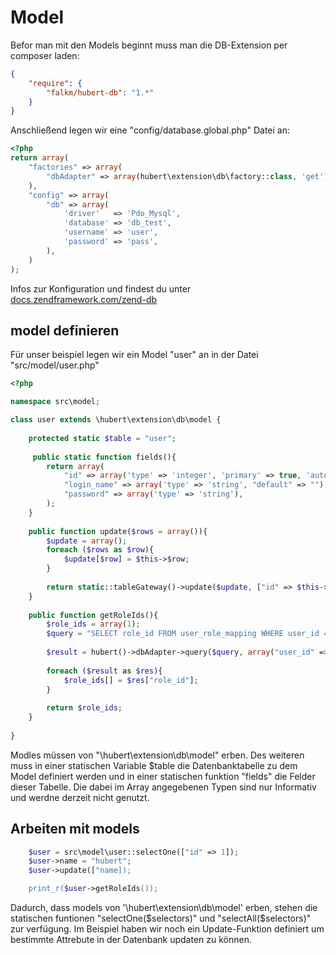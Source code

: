 # Model

Befor man mit den Models beginnt muss man die DB-Extension per composer laden:
```json
{
    "require": {
        "falkm/hubert-db": "1.*"
    }
}
```

Anschließend legen wir eine "config/database.global.php" Datei an:
```php
<?php
return array(
    "factories" => array(
        "dbAdapter" => array(hubert\extension\db\factory::class, 'get')
    ), 
    "config" => array(
        "db" => array(
            'driver'   => 'Pdo_Mysql',
            'database' => 'db_test',
            'username' => 'user',
            'password' => 'pass',
        ),
    )
);
```
Infos zur Konfiguration und findest du unter [docs.zendframework.com/zend-db](https://docs.zendframework.com/zend-db/)

## model definieren

Für unser beispiel legen wir ein Model "user" an in der Datei "src/model/user.php"
```php
<?php

namespace src\model;

class user extends \hubert\extension\db\model {
    
    protected static $table = "user";
     
     public static function fields(){
        return array(
            "id" => array('type' => 'integer', 'primary' => true, 'autoincrement' => true),
            "login_name" => array('type' => 'string', "default" => ""),
            "password" => array('type' => 'string'),
        );
    }
    
    public function update($rows = array()){
        $update = array();
        foreach ($rows as $row){
            $update[$row] = $this->$row;
        }
        
        return static::tableGateway()->update($update, ["id" => $this->id]);
    }
    
    public function getRoleIds(){
        $role_ids = array(1);
        $query = "SELECT role_id FROM user_role_mapping WHERE user_id = :user_id";
        
        $result = hubert()->dbAdapter->query($query, array("user_id" => $this->id));
        
        foreach ($result as $res){
            $role_ids[] = $res["role_id"];
        }
        
        return $role_ids;
    }
    
}
```

Modles müssen von "\hubert\extension\db\model" erben.
Des weiteren muss in einer statischen Variable $table die Datenbanktabelle zu dem Model definiert werden
und in einer statischen funktion "fields" die Felder dieser Tabelle.
Die dabei im Array angegebenen Typen sind nur Informativ und werdne derzeit nicht genutzt.

## Arbeiten mit models

```php
    $user = src\model\user::selectOne(["id" => 1]);
    $user->name = "hubert";
    $user->update(["name]);

    print_r($user->getRoleIds());
```

Dadurch, dass models von '\hubert\extension\db\model' erben, stehen die statischen funtionen "selectOne($selectors)" und "selectAll($selectors)" zur verfügung.
Im Beispiel haben wir noch ein Update-Funktion definiert um bestimmte Attrebute in der Datenbank updaten zu können.